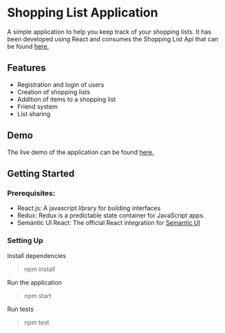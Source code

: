 
# Shopping List Application

A simple application to help you keep track of your shopping lists. It has been developed using React and consumes the Shopping List Api that can be found [here.](https://shoppinglistapi4.docs.apiary.io/)



## Features

* Registration and login of users
* Creation of shopping lists
* Addition of items to a shopping list
* Friend system
* List sharing

## Demo

The live demo of the application can be found [here.](https://awesome-shoppinglist-react.herokuapp.com/)

## Getting Started

### Prerequisites:

* React.js: A javascript library for building interfaces
* Redux: Redux is a predictable state container for JavaScript apps.
* Semantic UI React: The official React integration for [Semantic UI](https://semantic-ui.com/)

### Setting Up


Install dependencies
>npm install

Run the application
>npm start

Run tests
>npm test
